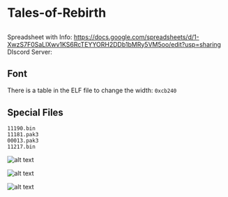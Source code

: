 # Tales-of-Rebirth

##
Spreadsheet with Info: https://docs.google.com/spreadsheets/d/1-XwzS7F0SaLlXwv1KS6RcTEYYORH2DDb1bMRy5VM5oo/edit?usp=sharing  
DIscord Server: 

## Font
There is a table in the ELF file to change the width: `0xcb240`

## Special Files
`11190.bin`  
`11181.pak3`  
`00013.pak3`  
`11217.bin`  

![alt text](https://github.com/pnvnd/Tales-of-Rebirth/blob/main/tor_base.png?raw=true)  

![alt text](https://github.com/pnvnd/Tales-of-Rebirth/blob/main/pak1.png?raw=true)  

![alt text](https://github.com/pnvnd/Tales-of-Rebirth/blob/main/scpk.png?raw=true)  
